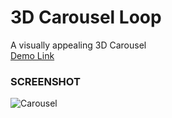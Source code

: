 # 3D Carousel Loop

A visually appealing 3D Carousel<br>
<a href="https://jo-erl.github.io/3dcarousel/">Demo Link</a><br>
### SCREENSHOT
![Carousel](https://github.com/user-attachments/assets/98b9ed38-9150-4d03-a066-1109f3274ddf)


